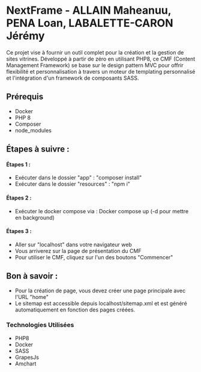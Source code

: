 # NextFrame - ALLAIN Maheanuu, PENA Loan, LABALETTE-CARON Jérémy

Ce projet vise à fournir un outil complet pour la création et la gestion de sites vitrines.
Développé à partir de zéro en utilisant PHP8, ce CMF (Content Management Framework) se base sur le design pattern MVC pour offrir flexibilité et personnalisation à travers un moteur de templating personnalisé et l'intégration d'un framework de composants SASS.

## Prérequis
- Docker
- PHP 8
- Composer
- node_modules

## Étapes à suivre :

#### Étapes 1 :
- Exécuter dans le dossier "app" : "composer install"
- Exécuter dans le dossier "resources" : "npm i"

#### Étapes 2 :
- Exécuter le docker compose via : Docker compose up (-d pour mettre en background)

#### Étapes 3 :
- Aller sur "localhost" dans votre navigateur web
- Vous arriverez sur la page de présentation du CMF
- Pour utiliser le CMF, cliquez sur l'un des boutons "Commencer"

## Bon à savoir :
- Pour la création de page, vous devez créer une page principale avec l'URL "home"
- Le sitemap est accessible depuis localhost/sitemap.xml et est généré automatiquement en fonction des pages créées.

### Technologies Utilisées

- PHP8
- Docker
- SASS
- GrapesJs
- Amchart
